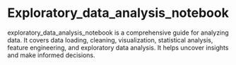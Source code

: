 # Exploratory_data_analysis_notebook
exploratory_data_analysis_notebook is a comprehensive guide for analyzing data. It covers data loading, cleaning, visualization, statistical analysis, feature engineering, and exploratory data analysis. It helps uncover insights and make informed decisions.
